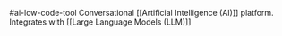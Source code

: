 #ai-low-code-tool
Conversational [[Artificial Intelligence (AI)]] platform. Integrates with [[Large Language Models (LLM)]]